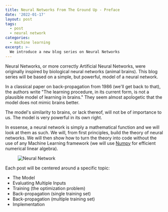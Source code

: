 ```yaml
---
title: Neural Networks From The Ground Up - Preface
date: '2022-01-17'
layout: post
tags:
  - post
  - neural network
categories:
  - machine learning
excerpt: >-
  We introduce a new blog series on Neural Networks
---
```

Neural Networks, or more correctly Artificial Neural Networks, were originally inspired by biological neural networks
(animal brains).
This blog series will be based on a simple, but powerful, model of a neural network.

In a classical paper on back-propagation from 1986 (we'll get back to that), the authors write
"The learning procedure, in its current form, is not a plausible model of learning in brains."
They seem almost apologetic that the model does not mimic brains better.

The model's similarity to brains, or lack thereof, will not be of importance to us.
The model is very powerful in its own right.

In essense, a neural network is simply a mathematical function and we will look at them as such.
We will, from first principles, build the theory of neural networks.
We will then show how to turn the theory into code without the use of any Machine Learning framework
(we will use [Numpy](https://numpy.org/) for efficient numerical linear algebra).

<figure>
  <img src="/media/neural-network.svg" class="img-responsive" alt="Neural Network">
</figure>

Each post will be centered around a specific topic:

- The Model
- Evaluating Multiple Inputs
- Training (the optimization problem)
- Back-propagation (single training set)
- Back-propagation (multiple training set)
- Implementation
